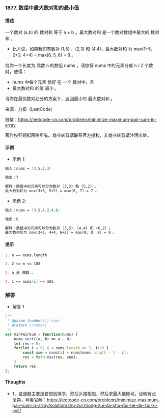 ### 1877. 数组中最大数对和的最小值

#### 描述

一个数对 (a,b) 的 数对和 等于 a + b 。最大数对和 是一个数对数组中最大的 数对和 。

+ 比方说，如果我们有数对 (1,5) ，(2,3) 和 (4,4)，最大数对和 为 max(1+5, 2+3, 4+4) = max(6, 5, 8) = 8 。

给你一个长度为 偶数 n 的数组 nums ，请你将 nums 中的元素分成 n / 2 个数对，使得：

+ nums 中每个元素 恰好 在 一个 数对中，且
+ 最大数对和 的值 最小 。

请你在最优数对划分的方案下，返回最小的 最大数对和 。

来源：力扣（LeetCode）

链接：https://leetcode-cn.com/problems/minimize-maximum-pair-sum-in-array

著作权归领扣网络所有。商业转载请联系官方授权，非商业转载请注明出处。

#### 示例

+ 示例 1:
```md
输入：nums = [3,5,2,3]

输出：7

解释：数组中的元素可以分为数对 (3,3) 和 (5,2) 。
最大数对和为 max(3+3, 5+2) = max(6, 7) = 7 。
```
+ 示例 2:
```md
输入：nums = [3,5,4,2,4,6]

输出：8

解释：数组中的元素可以分为数对 (3,5)，(4,4) 和 (6,2) 。
最大数对和为 max(3+5, 4+4, 6+2) = max(8, 8, 8) = 8 。
```


#### 提示
```md
1. n == nums.length

2. 2 <= n <= 105

3. n 是 偶数 。

4. 1 <= nums[i] <= 105
```

### 解答

+ 解答 1
```js
/**
 * @param {number[]} nums
 * @return {number}
 */
var minPairSum = function(nums) {
    nums.sort((a, b) => a - b)
    let res = 0;
    for(let i = 0; i < nums.length >> 1; i++) {
        const sum = nums[i] + nums[nums.length - 1 - i];
        res = Math.max(res, sum);
    }
    return res;
};
```


#### Thoughts

+ 1、这道题主要是要想到排序，然后头尾相加，然后求最大值即可。证明有点复杂，可看官解：https://leetcode-cn.com/problems/minimize-maximum-pair-sum-in-array/solution/shu-zu-zhong-zui-da-shu-dui-he-de-zui-xi-cvll/